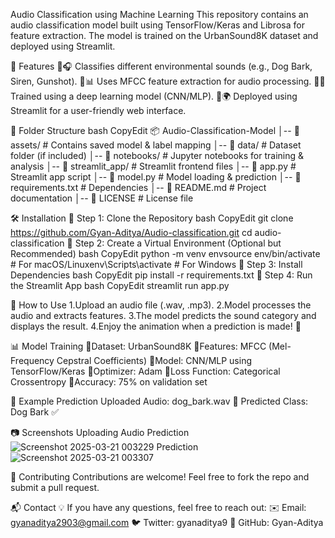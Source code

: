 Audio Classification using Machine Learning
This repository contains an audio classification model built using TensorFlow/Keras and Librosa for feature extraction. The model is trained on the UrbanSound8K dataset and deployed using Streamlit.

📌 Features
🎧 Classifies different environmental sounds (e.g., Dog Bark, Siren, Gunshot).
📊 Uses MFCC feature extraction for audio processing.
🧠 Trained using a deep learning model (CNN/MLP).
🌍 Deployed using Streamlit for a user-friendly web interface.

📂 Folder Structure
bash
CopyEdit
📦 Audio-Classification-Model
│-- 📁 assets/                # Contains saved model & label mapping
│-- 📁 data/                  # Dataset folder (if included)
│-- 📁 notebooks/             # Jupyter notebooks for training & analysis
│-- 📁 streamlit_app/         # Streamlit frontend files
│-- 📜 app.py                 # Streamlit app script
│-- 📜 model.py               # Model loading & prediction
│-- 📜 requirements.txt       # Dependencies
│-- 📜 README.md              # Project documentation
│-- 📜 LICENSE                # License file

🛠 Installation
🔹 Step 1: Clone the Repository
bash
CopyEdit
git clone https://github.com/Gyan-Aditya/Audio-classification.git
cd audio-classification
🔹 Step 2: Create a Virtual Environment (Optional but Recommended)
bash
CopyEdit
python -m venv envsource env/bin/activate   # For macOS/Linuxenv\Scripts\activate      # For Windows
🔹 Step 3: Install Dependencies
bash
CopyEdit
pip install -r requirements.txt
🔹 Step 4: Run the Streamlit App
bash
CopyEdit
streamlit run app.py

🎤 How to Use
1.Upload an audio file (.wav, .mp3).
2.Model processes the audio and extracts features.
3.The model predicts the sound category and displays the result.
4.Enjoy the animation when a prediction is made! 🎉

📊 Model Training
Dataset: UrbanSound8K
Features: MFCC (Mel-Frequency Cepstral Coefficients)
Model: CNN/MLP using TensorFlow/Keras
Optimizer: Adam
Loss Function: Categorical Crossentropy
Accuracy: 75% on validation set


📌 Example Prediction
Uploaded Audio: dog_bark.wav
🎤 Predicted Class: Dog Bark ✅


📷 Screenshots
Uploading Audio	Prediction
![Screenshot 2025-03-21 003229](https://github.com/user-attachments/assets/c0198a25-0277-4050-8cc9-501a524ddad0)
Prediction
![Screenshot 2025-03-21 003307](https://github.com/user-attachments/assets/c4376be2-81c7-48b2-a214-8bd8945d1578)



🤝 Contributing
Contributions are welcome! Feel free to fork the repo and submit a pull request.

📬 Contact
💡 If you have any questions, feel free to reach out:
✉️ Email: gyanaditya2903@gmail.com
🐦 Twitter: gyanaditya9
🔗 GitHub: Gyan-Aditya
